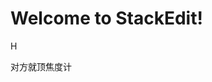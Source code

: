 
# Welcome to StackEdit!

H


对方就顶焦度计
<!--stackedit_data:
eyJoaXN0b3J5IjpbNTU3NjU4NTI3LC01MjMwMTgwODcsLTcxNT
I1MTk5MCwtMTE1MjQ0ODY3NCwtMTMxMzM4MTczNF19
-->